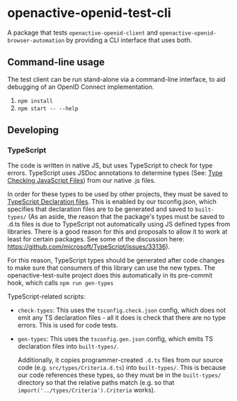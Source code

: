 ﻿# openactive-openid-test-cli

A package that tests `openactive-openid-client` and `openactive-openid-browser-automation` by providing a CLI interface that uses both.

## Command-line usage
The test client can be run stand-alone via a command-line interface, to aid debugging of an OpenID Connect implementation.

1. `npm install`
2. `npm start -- --help`

## Developing

### TypeScript

The code is written in native JS, but uses TypeScript to check for type errors. TypeScript uses JSDoc annotations to determine types (See: [Type Checking JavaScript Files](https://www.typescriptlang.org/docs/handbook/type-checking-javascript-files.html)) from our native .js files.

In order for these types to be used by other projects, they must be saved to [TypeScript Declaration files](https://www.typescriptlang.org/docs/handbook/declaration-files/introduction.html). This is enabled by our tsconfig.json, which specifies that declaration files are to be generated and saved to `built-types/` (As an aside, the reason that the package's types must be saved to .d.ts files is due to TypeScript not automatically using JS defined types from libraries. There is a good reason for this and proposals to allow it to work at least for certain packages. See some of the discussion here: https://github.com/microsoft/TypeScript/issues/33136).

For this reason, TypeScript types should be generated after code changes to make sure that consumers of this library can use the new types. The openactive-test-suite project does this automatically in its pre-commit hook, which calls `npm run gen-types`

TypeScript-related scripts:

- `check-types`: This uses the `tsconfig.check.json` config, which does not emit any TS declaration files - all it does is check that there are no type errors. This is used for code tests.
- `gen-types`: This uses the `tsconfig.gen.json` config, which emits TS declaration files into `built-types/`.

  Additionally, it copies programmer-created `.d.ts` files from our source code (e.g. `src/types/Criteria.d.ts`) into `built-types/`. This is because our code references these types, so they must be in the `built-types/` directory so that the relative paths match (e.g. so that `import('../types/Criteria').Criteria` works).

